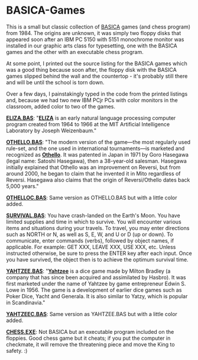 # BASICA-Games
This is a small but classic collection of [BASICA](https://en.wikipedia.org/wiki/IBM_BASIC#IBM_Advanced_BASIC) games (and chess program) from 1984. The origins are unknown, it was simply two floppy disks that appeared soon after an IBM PC 5150 with 5151 monochrome monitor was installed in our graphic arts class for typesetting, one with the BASICA games and the other with an executable chess program.

At some point, I printed out the source listing for the BASICA games which was a good thing because soon after, the floppy disk with the BASICA games slipped behind the wall and the countertop - it's probably still there and will be until the school is torn down.

Over a few days, I painstakingly typed in the code from the printed listings and, because we had two new IBM PCjr PCs with color monitors in the classroom, added color to two of the games.

**[ELIZA.BAS](ELIZA.BAS)**: "[**ELIZA**](https://en.wikipedia.org/wiki/ELIZA) is an early natural language processing computer program created from 1964 to 1966 at the MIT Artificial Intelligence Laboratory by Joseph Weizenbaum."

**[OTHELLO.BAS](OTHELLO.BAS)**: "The modern version of the game—the most regularly used rule-set, and the one used in international tournaments—is marketed and recognized as [**Othello**](https://en.wikipedia.org/wiki/Reversi#Othello). It was patented in Japan in 1971 by Goro Hasegawa (legal name: Satoshi Hasegawa), then a 38-year-old salesman. Hasegawa initially explained that Othello was an improvement on Reversi, but from around 2000, he began to claim that he invented it in Mito regardless of Reversi. Hasegawa also claims that the origin of Reversi/Othello dates back 5,000 years."

**[OTHELLOC.BAS](OTHELLOC.BAS)**: Same version as OTHELLO.BAS but with a little color added.

**[SURVIVAL.BAS](SURVIVAL.BAS)**: You have crash-landed on the Earth's Moon. You have limited supplies and time in which to survive. You will encounter various items and situations during your travels. To travel, you may enter directions such as NORTH or N, as well as S, E, W, and U or D (up or down). To communicate, enter commands (verbs), followed by object names, if applicable. For example: GET XXX, LEAVE XXX, USE XXX, etc. Unless instructed otherwise, be sure to press the ENTER key after each input. Once you have survived, the object then is to achieve the optimum survival time.

**[YAHTZEE.BAS](YAHTZEE.BAS)**: "[**Yahtzee**](https://en.wikipedia.org/wiki/Yahtzee) is a dice game made by Milton Bradley (a company that has since been acquired and assimilated by Hasbro). It was first marketed under the name of Yahtzee by game entrepreneur Edwin S. Lowe in 1956. The game is a development of earlier dice games such as Poker Dice, Yacht and Generala. It is also similar to Yatzy, which is popular in Scandinavia."

**[YAHTZEEC.BAS](YAHTZEEC.BAS)**: Same version as YAHTZEE.BAS but with a little color added.

**[CHESS.EXE](CHESS.EXE)**: Not BASICA but an executable program included on the floppies. Good chess game but it cheats; if you put the computer in checkmate, it will remove the threatening piece and move the King to safety. :)
